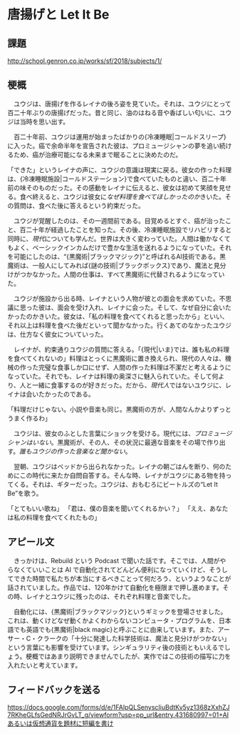 # 唐揚げと Let It Be

## 課題

http://school.genron.co.jp/works/sf/2018/subjects/1/

## 梗概

　ユウジは、唐揚げを作るレイナの後ろ姿を見ていた。それは、ユウジにとって百二十年ぶりの唐揚げだった。昔と同じ、油のはねる音や香ばしい匂いに、ユウジは当時を思い出す。

　百二十年前、ユウジは運用が始まったばかりの{冷凍睡眠|コールドスリープ}に入った。癌で余命半年を宣告された彼は、プロミュージシャンの夢を追い続けるため、癌が治療可能になる未来まで眠ることに決めたのだ。

「できた」というレイナの声に、ユウジの意識は現実に戻る。彼女の作った料理は、{冷凍睡眠施設|コールドステーション}で食べていたものと違い、百二十年前の味そのものだった。その感動をレイナに伝えると、彼女は初めて笑顔を見せる。食べ終えると、ユウジは彼女に*なぜ料理を食べてほしかったのか*きいた。その質問は、食べた後に答えるという約束だった。

　ユウジが覚醒したのは、その一週間前である。目覚めるとすぐ、癌が治ったこと、百二十年が経過したことを知った。その後、冷凍睡眠施設でリハビリすると同時に、*現代*についても学んだ。世界は大きく変わっていた。人間は働かなくてもよく、ベーシックインカムだけで豊かな生活を送れるようになっていた。それを可能にしたのは、“{黒魔術|ブラックマジック}”と呼ばれるAI技術である。黒魔術は、一般人にしてみれば{謎の技術|ブラックボックス}であり、魔法と見分けがつかなかった。人間の仕事は、すべて黒魔術に代替されるようになっていた。

　ユウジが施設から出る時、レイナという人物が彼との面会を求めていた。不思議に思った彼は、面会を受け入れ、レイナに会った。そして、なぜ自分に会いたかったのかきいた。彼女は、「私の料理を食べてくれると思ったから」といい、それ以上は料理を食べた後だといって聞かなかった。行くあてのなかったユウジは、仕方なく彼女についていった。

　レイナが、約束通りユウジの質問に答える。「{現代|いま}では、誰も私の料理を食べてくれないの」料理はとっくに黒魔術に置き換えられ、現代の人々は、機械の作った完璧な食事しか口にせず、人間の作った料理は不潔だと考えるようになっていた。それでも、レイナは料理の奥深さに魅入られていた。そして何より、人と一緒に食事するのが好きだった。だから、*現代人*ではないユウジに、レイナは会いたかったのである。

「料理だけじゃない。小説や音楽も同じ。黒魔術の方が、人間なんかよりずっとうまく作るわ」

　ユウジは、彼女のふとした言葉にショックを受ける。現代には、*プロミュージシャンはいない*。黒魔術が、その人、その状況に最適な音楽をその場で作り出す。*誰もユウジの作った音楽など聞かない*。

　翌朝、ユウジはベッドから出られなかった。レイナの朝ごはんを断り、何のためにこの時代に来たか自問自答する。そんな時、レイナがユウジにある物を持ってくる。それは、ギターだった。ユウジは、おもむろにビートルズの“Let It Be”を歌う。

「とてもいい歌ね」
「君は、僕の音楽を聞いてくれるかい？」
「ええ、あなたは私の料理を食べてくれたもの」

## アピール文

　きっかけは、Rebuild という Podcast で聞いた話です。そこでは、人間がやらなくていいことは AI で自動化されてどんどん便利になっていくけど、そうしてできた時間で私たちが本当にするべきことって何だろう、というようなことが話されていました。作品では、120年かけて自動化を極限まで押し進めます。その時、レイナとユウジに残ったのは、それぞれ料理と音楽でした。

　自動化には、{黒魔術|ブラックマジック}というギミックを登場させました。これは、動くけどなぜ動くかよくわからないコンピュータ・プログラムを、日本語でも英語でも{黒魔術|black magic}と呼ぶことに由来しています。また、アーサー・C・クラークの「十分に発達した科学技術は、魔法と見分けがつかない」という言葉にも影響を受けています。シンギュラリティ後の技術ともいえるでしょう。梗概ではあまり説明できませんでしたが、実作ではこの技術の描写に力を入れたいと考えています。

## フィードバックを送る

https://docs.google.com/forms/d/e/1FAIpQLSenyscIiuBdtKv5yz1368zXxhZJ7RKheGLfsGedNRJrGvLT_g/viewform?usp=pp_url&entry.431680997=01+AIあるいは仮想通貨を題材に短編を書け
